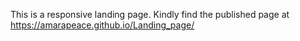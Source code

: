 This is a responsive landing page.
Kindly find the published page at https://amarapeace.github.io/Landing_page/